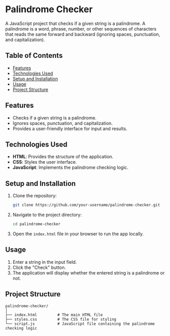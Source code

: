 # Palindrome Checker

A JavaScript project that checks if a given string is a palindrome. A palindrome is a word, phrase, number, or other sequences of characters that reads the same forward and backward (ignoring spaces, punctuation, and capitalization).

## Table of Contents

- [Features](#features)
- [Technologies Used](#technologies-used)
- [Setup and Installation](#setup-and-installation)
- [Usage](#usage)
- [Project Structure](#project-structure)

## Features

- Checks if a given string is a palindrome.
- Ignores spaces, punctuation, and capitalization.
- Provides a user-friendly interface for input and results.

## Technologies Used

- **HTML**: Provides the structure of the application.
- **CSS**: Styles the user interface.
- **JavaScript**: Implements the palindrome checking logic.

## Setup and Installation

1. Clone the repository:
    ```bash
    git clone https://github.com/your-username/palindrome-checker.git
    ```
2. Navigate to the project directory:
    ```bash
    cd palindrome-checker
    ```
3. Open the `index.html` file in your browser to run the app locally.

## Usage

1. Enter a string in the input field.
2. Click the "Check" button.
3. The application will display whether the entered string is a palindrome or not.

## Project Structure

```plaintext
palindrome-checker/
│
├── index.html         # The main HTML file
├── styles.css         # The CSS file for styling
└── script.js          # JavaScript file containing the palindrome checking logic
